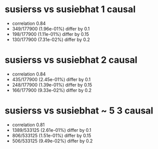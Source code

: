 # susierss vs susiebhat  1 causal

- correlation 0.84
- 349/177900 (1.96e-01%) differ by 0.1
- 198/177900 (1.11e-01%) differ by 0.15
- 130/177900 (7.31e-02%) differ by 0.2


# susierss vs susiebhat  2 causal

- correlation 0.84
- 435/177900 (2.45e-01%) differ by 0.1
- 248/177900 (1.39e-01%) differ by 0.15
- 166/177900 (9.33e-02%) differ by 0.2


# susierss vs susiebhat  ~ 5 3 causal

- correlation 0.81
- 1389/533125 (2.61e-01%) differ by 0.1
- 806/533125 (1.51e-01%) differ by 0.15
- 506/533125 (9.49e-02%) differ by 0.2


